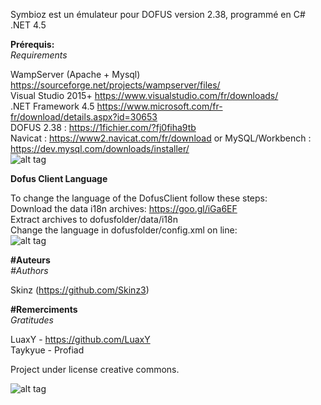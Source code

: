 Symbioz est un émulateur pour DOFUS version 2.38, programmé en C# .NET 4.5

<b>Prérequis:</b><br/>
*Requirements*

WampServer (Apache + Mysql) https://sourceforge.net/projects/wampserver/files/ <br />
Visual Studio 2015+ https://www.visualstudio.com/fr/downloads/ <br />
.NET Framework 4.5 https://www.microsoft.com/fr-fr/download/details.aspx?id=30653 <br />
DOFUS 2.38 : https://1fichier.com/?fj0fiha9tb <br />
Navicat : https://www2.navicat.com/fr/download or MySQL/Workbench : https://dev.mysql.com/downloads/installer/<br />
![alt tag](http://image.noelshack.com/fichiers/2015/52/1450734679-logosymbioz.png) <br />

<b>Dofus Client Language</b>

To change the language of the DofusClient follow these steps: <br />
Download the data i18n archives: https://goo.gl/iGa6EF <br />
Extract archives to dofusfolder/data/i18n <br />
Change the language in dofusfolder/config.xml on line: <br />
![alt tag](http://image.noelshack.com/fichiers/2018/18/5/1525387612-capture.png) <br />

<b>#Auteurs</b><br/>
*#Authors*

Skinz (https://github.com/Skinz3)

<b>#Remerciments</b><br/>
*Gratitudes*

LuaxY - https://github.com/LuaxY  <br />
Taykyue - Profiad  <br />



Project under license creative commons.

![alt tag](https://creativecommons.org.nz/wp-content/uploads/2012/05/by.png)

